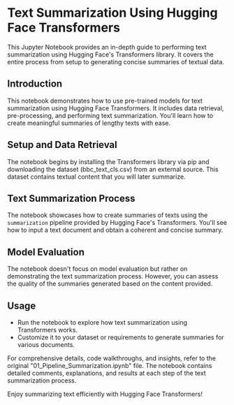 # Text Summarization Using Hugging Face Transformers

This Jupyter Notebook provides an in-depth guide to performing text summarization using Hugging Face's Transformers library. It covers the entire process from setup to generating concise summaries of textual data.

## Introduction

This notebook demonstrates how to use pre-trained models for text summarization using Hugging Face Transformers. It includes data retrieval, pre-processing, and performing text summarization. You'll learn how to create meaningful summaries of lengthy texts with ease.

## Setup and Data Retrieval

The notebook begins by installing the Transformers library via pip and downloading the dataset (bbc_text_cls.csv) from an external source. This dataset contains textual content that you will later summarize.

## Text Summarization Process

The notebook showcases how to create summaries of texts using the `summarization` pipeline provided by Hugging Face's Transformers. You'll see how to input a text document and obtain a coherent and concise summary.

## Model Evaluation

The notebook doesn't focus on model evaluation but rather on demonstrating the text summarization process. However, you can assess the quality of the summaries generated based on the content provided.

## Usage

- Run the notebook to explore how text summarization using Transformers works.
- Customize it to your dataset or requirements to generate summaries for various documents.

For comprehensive details, code walkthroughs, and insights, refer to the original "01_Pipeline_Summarization.ipynb" file. The notebook contains detailed comments, explanations, and results at each step of the text summarization process.

Enjoy summarizing text efficiently with Hugging Face Transformers!
